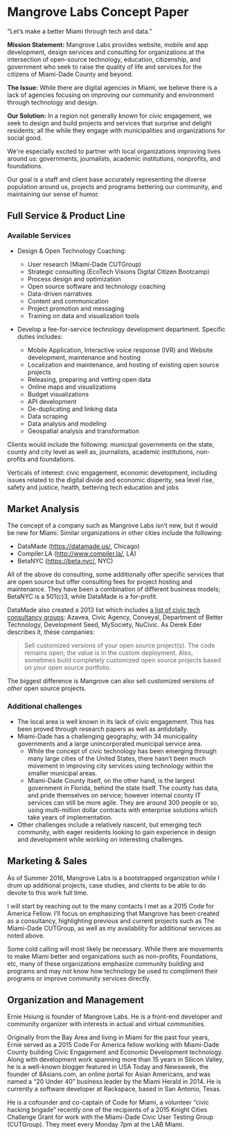 # Mangrove Labs Concept Paper
"Let’s make a better Miami through tech and data."

**Mission Statement:** Mangrove Labs provides website, mobile and app development, design services and consulting for organizations at the intersection of open-source technology, education, citizenship, and government who seek to raise the quality of life and services for the citizens of Miami-Dade County and beyond. 

**The Issue:** While there are digital agencies in Miami, we believe there is a lack of agencies focusing on improving our community and environment through technology and design.

**Our Solution:** In a region not generally known for civic engagement, we seek to design and build projects and services that surprise and delight residents; all the while they engage with municipalities and organizations for social good. 

We're especially excited to partner with local organizations improving lives around us: governments, journalists, academic institutions, nonprofits, and foundations.

Our goal is a staff and client base accurately representing the diverse population around us, projects and programs bettering our community, and maintaining our sense of humor.

## Full Service & Product Line

### Available Services

- Design & Open Technology Coaching:
  - User research (Miami-Dade CUTGroup)
  - Strategic consulting (EcoTech Visions Digital Citizen Bootcamp)
  - Process design and optimization
  - Open source software and technology coaching
  - Data-driven narratives
  - Content and communication
  - Project promotion and messaging
  - Training on data and visualization tools

- Develop a fee-for-service technology development department. Specific duties includes:
  - Mobile Application, Interactive voice response (IVR) and Website development, maintenance and hosting
  - Localization and maintenance, and hosting of existing open source projects
  - Releasing, preparing and vetting open data
  - Online maps and visualizations
  - Budget visualizations
  - API development
  - De-duplicating and linking data
  - Data scraping
  - Data analysis and modeling
  - Geospatial analysis and transformation

Clients would include the following: municipal governments on the state, county and city level as well as, journalists, academic institutions, non-profits and foundations.

Verticals of interest: civic engagement, economic development, including issues related to the digital divide and economic disperity, sea level rise, safety and justice, health, bettering tech education and jobs

## Market Analysis

The concept of a company such as Mangrove Labs isn’t new, but it would be new for Miami. Similar organizations in other cities include the following:

- DataMade (https://datamade.us/, Chicago)
- Compiler.LA (http://www.compiler.la/, LA)
- BetaNYC (https://beta.nyc/, NYC)

All of the above do consulting, some additionally offer specific services that are open source but offer consulting fees for project hosting and maintenance. They have been a combination of different business models; BetaNYC is a 501(c)3, while DataMade is a for-profit.

DataMade also created a 2013 list which includes [a list of civic tech consultancy groups](https://datamade.us/blog/making-a-living-with-civic-tech): Azavea, Civic Agency, Conveyal, Department of Better Technology, Development Seed, MySociety, NuCivic. As Derek Eder describes it, these companies:

> Sell customized versions of your open source project(s). The code remains open; the value is in the custom deployment. Also, sometimes build completely customized open source projects based on your open source portfolio. 

The biggest difference is Mangrove can also sell customized versions of _other_ open source projects.

### Additional challenges

- The local area is well known in its lack of civic engagement. This has been proved through research papers as well as antidotally.
- Miami-Dade has a challenging geography, with 34 municipality governments and a large unincorporated municipal service area.
  - While the concept of civic technology has been emerging through many large cities of the United States, there hasn’t been much movement in improving city services using technology within the smaller municipal areas. 
  - Miami-Dade County itself, on the other hand, is the largest government in Florida, behind the state itself. The county has data, and pride themselves on service; however internal county IT services can still be more agile. They are around 300 people or so, using multi-million dollar contracts with enterprise solutions which take years of implementation.
- Other challenges include a relatively nascent, but emerging tech community, with eager residents looking to gain experience in design and development while working on interesting challenges.

## Marketing & Sales

As of Summer 2016, Mangrove Labs is a bootstrapped organization while I drum up additional projects, case studies, and clients to be able to do devote to this work full time.

I will start by reaching out to the many contacts I met as a 2015 Code for America Fellow. I’ll focus on emphasizing that Mangrove has been created as a consultancy, highlighting previous and current projects such as The Miami-Dade CUTGroup, as well as my availability for additional services as noted above.

Some cold calling will most likely be necessary. While there are movements to make Miami better and organizations such as non-profits, Foundations, etc, many of these organizations emphasize community building and programs and may not know how technology be used to compliment their programs or improve community services directly.

## Organization and Management

Ernie Hsiung is founder of Mangrove Labs. He is a front-end developer and community organizer with interests in actual and virtual communities.

Originally from the Bay Area and living in Miami for the past four years, Ernie served as a 2015 Code For America fellow working with Miami-Dade County building Civic Engagement and Economic Development technology. Along with development work spanning more than 15 years in Silicon Valley, he is a well-known blogger featured in USA Today and Newsweek, the founder of 8Asians.com, an online portal for Asian Americans, and was named a “20 Under 40” business leader by the Miami Herald in 2014. He is currently a software developer at Rackspace, based in San Antonio, Texas.

He is a cofounder and co-captain of Code for Miami, a volunteer “civic hacking brigade” recently one of the recipients of a 2015 Knight Cities Challenge Grant for work with the Miami-Dade Civic User Testing Group (CUTGroup). They meet every Monday 7pm at the LAB Miami.
